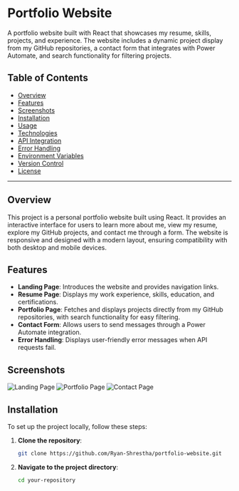 # Portfolio Website

A portfolio website built with React that showcases my resume, skills, projects, and experience. The website includes a dynamic project display from my GitHub repositories, a contact form that integrates with Power Automate, and search functionality for filtering projects.

## Table of Contents

- [Overview](#overview)
- [Features](#features)
- [Screenshots](#screenshots)
- [Installation](#installation)
- [Usage](#usage)
- [Technologies](#technologies)
- [API Integration](#api-integration)
- [Error Handling](#error-handling)
- [Environment Variables](#environment-variables)
- [Version Control](#version-control)
- [License](#license)

---

## Overview

This project is a personal portfolio website built using React. It provides an interactive interface for users to learn more about me, view my resume, explore my GitHub projects, and contact me through a form. The website is responsive and designed with a modern layout, ensuring compatibility with both desktop and mobile devices.

## Features

- **Landing Page**: Introduces the website and provides navigation links.
- **Resume Page**: Displays my work experience, skills, education, and certifications.
- **Portfolio Page**: Fetches and displays projects directly from my GitHub repositories, with search functionality for easy filtering.
- **Contact Form**: Allows users to send messages through a Power Automate integration.
- **Error Handling**: Displays user-friendly error messages when API requests fail.

## Screenshots

![Landing Page](portfolio-website\assets\landing_page.png)
![Portfolio Page](portfolio-website\assets\portfolio_page.png)
![Contact Page](portfolio-website\assets\contact_page.png)

## Installation

To set up the project locally, follow these steps:

1. **Clone the repository**:
   ```bash
   git clone https://github.com/Ryan-Shrestha/portfolio-website.git

2. **Navigate to the project directory**:
   ```bash
   cd your-repository
